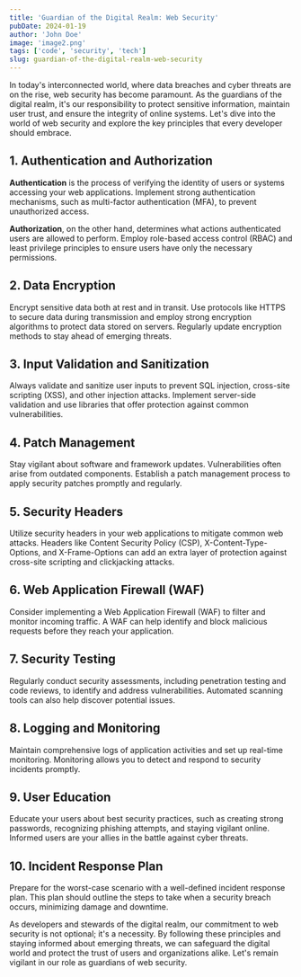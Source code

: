 ```yaml
---
title: 'Guardian of the Digital Realm: Web Security'
pubDate: 2024-01-19
author: 'John Doe'
image: 'image2.png'
tags: ['code', 'security', 'tech']
slug: guardian-of-the-digital-realm-web-security
---
```


In today's interconnected world, where data breaches and cyber threats are on the rise, web security has become paramount. As the guardians of the digital realm, it's our responsibility to protect sensitive information, maintain user trust, and ensure the integrity of online systems. Let's dive into the world of web security and explore the key principles that every developer should embrace.

## **1. Authentication and Authorization**

**Authentication** is the process of verifying the identity of users or systems accessing your web applications. Implement strong authentication mechanisms, such as multi-factor authentication (MFA), to prevent unauthorized access.

**Authorization**, on the other hand, determines what actions authenticated users are allowed to perform. Employ role-based access control (RBAC) and least privilege principles to ensure users have only the necessary permissions.

## **2. Data Encryption**

Encrypt sensitive data both at rest and in transit. Use protocols like HTTPS to secure data during transmission and employ strong encryption algorithms to protect data stored on servers. Regularly update encryption methods to stay ahead of emerging threats.

## **3. Input Validation and Sanitization**

Always validate and sanitize user inputs to prevent SQL injection, cross-site scripting (XSS), and other injection attacks. Implement server-side validation and use libraries that offer protection against common vulnerabilities.

## **4. Patch Management**

Stay vigilant about software and framework updates. Vulnerabilities often arise from outdated components. Establish a patch management process to apply security patches promptly and regularly.

## **5. Security Headers**

Utilize security headers in your web applications to mitigate common web attacks. Headers like Content Security Policy (CSP), X-Content-Type-Options, and X-Frame-Options can add an extra layer of protection against cross-site scripting and clickjacking attacks.

## **6. Web Application Firewall (WAF)**

Consider implementing a Web Application Firewall (WAF) to filter and monitor incoming traffic. A WAF can help identify and block malicious requests before they reach your application.

## **7. Security Testing**

Regularly conduct security assessments, including penetration testing and code reviews, to identify and address vulnerabilities. Automated scanning tools can also help discover potential issues.

## **8. Logging and Monitoring**

Maintain comprehensive logs of application activities and set up real-time monitoring. Monitoring allows you to detect and respond to security incidents promptly.

## **9. User Education**

Educate your users about best security practices, such as creating strong passwords, recognizing phishing attempts, and staying vigilant online. Informed users are your allies in the battle against cyber threats.

## **10. Incident Response Plan**

Prepare for the worst-case scenario with a well-defined incident response plan. This plan should outline the steps to take when a security breach occurs, minimizing damage and downtime.

As developers and stewards of the digital realm, our commitment to web security is not optional; it's a necessity. By following these principles and staying informed about emerging threats, we can safeguard the digital world and protect the trust of users and organizations alike. Let's remain vigilant in our role as guardians of web security.
